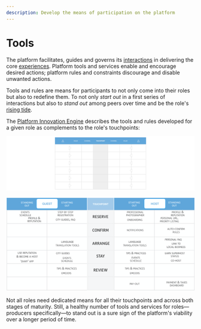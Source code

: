 ```yaml
---
description: Develop the means of participation on the platform
---
```


# Tools

The platform facilitates, guides and governs its [interactions](interaction.md) in delivering the core [experiences](experience.md). Platform tools and services enable and encourage desired actions; platform rules and constraints discourage and disable unwanted actions.

Tools and rules are means for participants to not only come into their roles but also to redefine them. To not only _start out_ in a first series of interactions but also to _stand out_ among peers over time and be the role's [rising tide](https://en.wikipedia.org/wiki/A_rising_tide_lifts_all_boats). 

The [Platform Innovation Engine](../workshop/canvases.md#platform-innovation-engine) describes the tools and rules developed for a given role as complements to the role's touchpoints:

![](../.gitbook/assets/innotxengines.gif)

![The AirBnB innovation engines](../.gitbook/assets/pps-gitbookexamples.001%20%281%29.png)

Not all roles need dedicated means for all their touchpoints and across both stages of maturity. Still, a healthy number of tools and services for roles—producers specifically—to stand out is a sure sign of the platform's viability over a longer period of time. 

